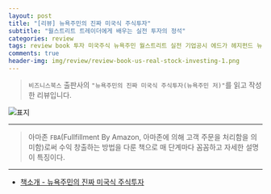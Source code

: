 ```yaml
---  
layout: post  
title: "[리뷰] 뉴욕주민의 진짜 미국식 주식투자"  
subtitle: "월스트리트 트레이더에게 배우는 실전 투자의 정석"  
categories: review  
tags: review book 투자 미국주식 뉴욕주민 월스트리트 실전 기업공시 에드가 헤지펀드 뉴스 공시 IPO 스팩 전략 트레이딩    
comments: true  
header-img: img/review/review-book-us-real-stock-investing-1.png
---  
```

  
> `비즈니스북스` 출판사의 `"뉴욕주민의 진짜 미국식 주식투자(뉴욕주민 저)"`를 읽고 작성한 리뷰입니다.  

![표지](https://theorydb.github.io/assets/img/review/review-book-us-real-stock-investing-1.png)  

---

> 아마존 `FBA`(Fullfillment By Amazon, 아마존에 의해 고객 주문을 처리함을 의미함)로써 수익 창출하는 방법을 다룬 책으로 매 단계마다 꼼꼼하고 자세한 설명이 특징이다.


---

* [책소개 - 뉴욕주민의 진짜 미국식 주식투자](http://www.yes24.com/Product/Goods/105981283)


